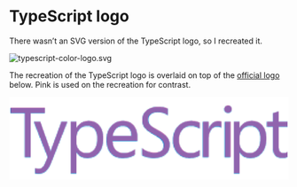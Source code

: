 TypeScript logo
===============
There wasn’t an SVG version of the TypeScript logo, so I recreated it.

![typescript-color-logo.svg]

The recreation of the TypeScript logo is overlaid on top of the [official logo]
below. Pink is used on the recreation for contrast.

![typescript-logo-comparison.png]

[official logo]: http://www.typescriptlang.org/content/images/logo_small.png
[typescript-color-logo.svg]: https://cdn.rawgit.com/pedromaltez/typescript-logo-recreation/master/logos/typescript-color-logo.svg
[typescript-logo-comparison.png]: typescript-logo-comparison.png
